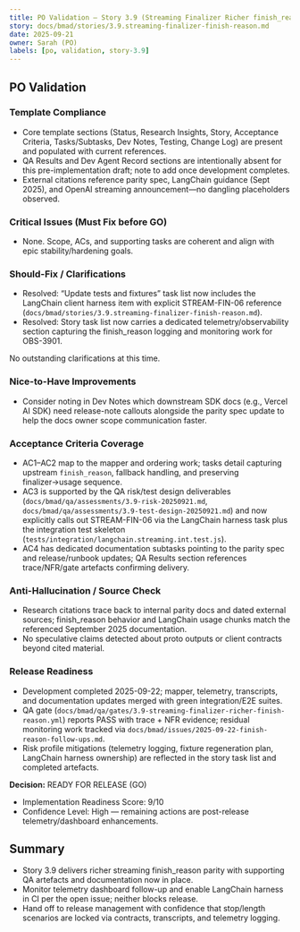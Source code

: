 ```yaml
---
title: PO Validation — Story 3.9 (Streaming Finalizer Richer finish_reason)
story: docs/bmad/stories/3.9.streaming-finalizer-finish-reason.md
date: 2025-09-21
owner: Sarah (PO)
labels: [po, validation, story-3.9]
---
```


## PO Validation

### Template Compliance

- Core template sections (Status, Research Insights, Story, Acceptance Criteria, Tasks/Subtasks, Dev Notes, Testing, Change Log) are present and populated with current references.
- QA Results and Dev Agent Record sections are intentionally absent for this pre-implementation draft; note to add once development completes.
- External citations reference parity spec, LangChain guidance (Sept 2025), and OpenAI streaming announcement—no dangling placeholders observed.

### Critical Issues (Must Fix before GO)

- None. Scope, ACs, and supporting tasks are coherent and align with epic stability/hardening goals.

### Should-Fix / Clarifications

- Resolved: “Update tests and fixtures” task list now includes the LangChain client harness item with explicit STREAM-FIN-06 reference (`docs/bmad/stories/3.9.streaming-finalizer-finish-reason.md`).
- Resolved: Story task list now carries a dedicated telemetry/observability section capturing the finish_reason logging and monitoring work for OBS-3901.

No outstanding clarifications at this time.

### Nice-to-Have Improvements

- Consider noting in Dev Notes which downstream SDK docs (e.g., Vercel AI SDK) need release-note callouts alongside the parity spec update to help the docs owner scope communication faster.

### Acceptance Criteria Coverage

- AC1–AC2 map to the mapper and ordering work; tasks detail capturing upstream `finish_reason`, fallback handling, and preserving finalizer→usage sequence.
- AC3 is supported by the QA risk/test design deliverables (`docs/bmad/qa/assessments/3.9-risk-20250921.md`, `docs/bmad/qa/assessments/3.9-test-design-20250921.md`) and now explicitly calls out STREAM-FIN-06 via the LangChain harness task plus the integration test skeleton (`tests/integration/langchain.streaming.int.test.js`).
- AC4 has dedicated documentation subtasks pointing to the parity spec and release/runbook updates; QA Results section references trace/NFR/gate artefacts confirming delivery.

### Anti-Hallucination / Source Check

- Research citations trace back to internal parity docs and dated external sources; finish_reason behavior and LangChain usage chunks match the referenced September 2025 documentation.
- No speculative claims detected about proto outputs or client contracts beyond cited material.

### Release Readiness

- Development completed 2025-09-22; mapper, telemetry, transcripts, and documentation updates merged with green integration/E2E suites.
- QA gate (`docs/bmad/qa/gates/3.9-streaming-finalizer-richer-finish-reason.yml`) reports PASS with trace + NFR evidence; residual monitoring work tracked via `docs/bmad/issues/2025-09-22-finish-reason-follow-ups.md`.
- Risk profile mitigations (telemetry logging, fixture regeneration plan, LangChain harness ownership) are reflected in the story task list and completed artefacts.

**Decision:** READY FOR RELEASE (GO)

- Implementation Readiness Score: 9/10
- Confidence Level: High — remaining actions are post-release telemetry/dashboard enhancements.

## Summary

- Story 3.9 delivers richer streaming finish_reason parity with supporting QA artefacts and documentation now in place.
- Monitor telemetry dashboard follow-up and enable LangChain harness in CI per the open issue; neither blocks release.
- Hand off to release management with confidence that stop/length scenarios are locked via contracts, transcripts, and telemetry logging.
